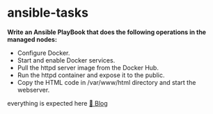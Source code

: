# ansible-tasks
<b>Write an Ansible PlayBook that does the following operations in the managed nodes:</b>
<ul>
<li>Configure Docker.</li>
<li>Start and enable Docker services.</li>
<li>Pull the httpd server image from the Docker Hub.</li>
<li>Run the httpd container and expose it to the public.</li>
<li>Copy the HTML code in /var/www/html directory and start the webserver.</li>
</ul>

everything is expected here 
 <a href= "https://nischalvooda.medium.com/integrating-ansible-and-docker-824a6bc214b3" target="_blank"> 🔗 Blog </a>
